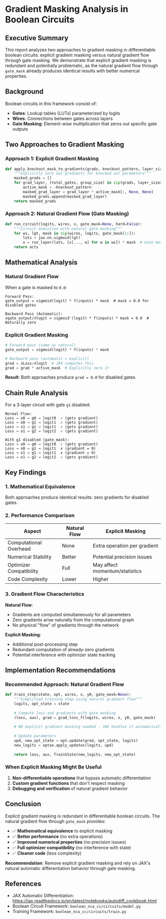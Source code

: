 # Gradient Masking Analysis in Boolean Circuits

## Executive Summary

This report analyzes two approaches to gradient masking in differentiable boolean circuits: explicit gradient masking versus natural gradient flow through gate masking. We demonstrate that explicit gradient masking is redundant and potentially problematic, as the natural gradient flow through `gate_mask` already produces identical results with better numerical properties.

## Background

Boolean circuits in this framework consist of:
- **Gates**: Lookup tables (LUTs) parameterized by logits
- **Wires**: Connections between gates across layers
- **Gate Masking**: Element-wise multiplication that zeros out specific gate outputs

## Two Approaches to Gradient Masking

### Approach 1: Explicit Gradient Masking
```python
def apply_knockout_mask_to_gradients(grads, knockout_pattern, layer_sizes):
    """Explicitly zero out gradients for knocked out parameters"""
    masked_grads = []
    for grad_layer, (total_gates, group_size) in zip(grads, layer_sizes):
        active_mask = ~knockout_pattern
        masked_grad_layer = grad_layer * active_mask[:, None, None]
        masked_grads.append(masked_grad_layer)
    return masked_grads
```

### Approach 2: Natural Gradient Flow (Gate Masking)
```python
def run_circuit(logits, wires, x, gate_mask=None, hard=False):
    """Circuit execution with natural gate masking"""
    for ws, lgt, mask in zip(wires, logits, gate_mask[1:]):
        luts = jax.nn.sigmoid(lgt)
        x = run_layer(luts, [x[..., w] for w in ws]) * mask  # Gate mask applied
    return acts
```

## Mathematical Analysis

### Natural Gradient Flow

When a gate is masked to `0.0`:
```
Forward Pass:
gate_output = sigmoid(logit) * f(inputs) * mask  # mask = 0.0 for disabled gates

Backward Pass (Automatic):
∂gate_output/∂logit = sigmoid'(logit) * f(inputs) * mask = 0.0  # Naturally zero
```

### Explicit Gradient Masking

```python
# Forward pass (same as natural)
gate_output = sigmoid(logit) * f(inputs) * mask

# Backward pass (automatic + explicit)
grad = ∂Loss/∂logit  # JAX computes this
grad = grad * active_mask  # Explicitly zero it
```

**Result**: Both approaches produce `grad = 0.0` for disabled gates.

## Chain Rule Analysis

For a 3-layer circuit with gate `g1` disabled:

```
Normal Flow:
Loss → o0 → g0 → logit0  ✓ (gets gradient)
Loss → o0 → g1 → logit1  ✓ (gets gradient)  
Loss → o1 → g1 → logit1  ✓ (gets gradient)
Loss → o1 → g2 → logit2  ✓ (gets gradient)

With g1 disabled (gate_mask):
Loss → o0 → g0 → logit0  ✓ (gets gradient)
Loss → o0 → g1 → logit1  ✗ (gradient = 0)
Loss → o1 → g1 → logit1  ✗ (gradient = 0)  
Loss → o1 → g2 → logit2  ✓ (gets gradient)
```

## Key Findings

### 1. Mathematical Equivalence
Both approaches produce identical results: zero gradients for disabled gates.

### 2. Performance Comparison

| Aspect | Natural Flow | Explicit Masking |
|--------|--------------|------------------|
| Computational Overhead | None | Extra operation per gradient |
| Numerical Stability | Better | Potential precision issues |
| Optimizer Compatibility | Full | May affect momentum/statistics |
| Code Complexity | Lower | Higher |

### 3. Gradient Flow Characteristics

**Natural Flow**:
- Gradients are computed simultaneously for all parameters
- Zero gradients arise naturally from the computational graph
- No physical "flow" of gradients through the network

**Explicit Masking**:
- Additional post-processing step
- Redundant computation of already-zero gradients
- Potential interference with optimizer state tracking

## Implementation Recommendations

### Recommended Approach: Natural Gradient Flow

```python
def train_step(state, opt, wires, x, y0, gate_mask=None):
    """Simplified training step using natural gradient flow"""
    logits, opt_state = state
    
    # Compute loss and gradients with gate masking
    (loss, aux), grad = grad_loss_f(logits, wires, x, y0, gate_mask)
    
    # NO explicit gradient masking needed - JAX handles it automatically
    
    # Update parameters
    upd, new_opt_state = opt.update(grad, opt_state, logits)
    new_logits = optax.apply_updates(logits, upd)
    
    return loss, aux, TrainState(new_logits, new_opt_state)
```

### When Explicit Masking Might Be Useful

1. **Non-differentiable operations** that bypass automatic differentiation
2. **Custom gradient functions** that don't respect masking
3. **Debugging and verification** of natural gradient behavior

## Conclusion

Explicit gradient masking is redundant in differentiable boolean circuits. The natural gradient flow through `gate_mask` provides:

- ✅ **Mathematical equivalence** to explicit masking
- ✅ **Better performance** (no extra operations)
- ✅ **Improved numerical properties** (no precision issues)
- ✅ **Full optimizer compatibility** (no interference with state)
- ✅ **Cleaner code** (less complexity)

**Recommendation**: Remove explicit gradient masking and rely on JAX's natural automatic differentiation behavior through gate masking.

## References

- JAX Automatic Differentiation: https://jax.readthedocs.io/en/latest/notebooks/autodiff_cookbook.html
- Boolean Circuit Framework: `boolean_nca_cc/circuits/model.py`
- Training Framework: `boolean_nca_cc/circuits/train.py` 
